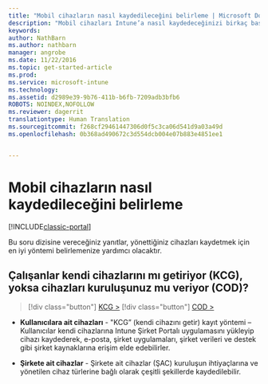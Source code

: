 ```yaml
---
title: "Mobil cihazların nasıl kaydedileceğini belirleme | Microsoft Docs"
description: "Mobil cihazları Intune’a nasıl kaydedeceğinizi birkaç basit soruyu yanıtlayarak kararlaştırın"
keywords: 
author: NathBarn
ms.author: nathbarn
manager: angrobe
ms.date: 11/22/2016
ms.topic: get-started-article
ms.prod: 
ms.service: microsoft-intune
ms.technology: 
ms.assetid: d2989e39-9b76-411b-b6fb-7209adb3bfb6
ROBOTS: NOINDEX,NOFOLLOW
ms.reviewer: dagerrit
translationtype: Human Translation
ms.sourcegitcommit: f268cf29461447306d0f5c3ca06d541d9a03a49d
ms.openlocfilehash: 0b368ad490672c3d554dcb004e07b883e4851ee1


---
```


# <a name="choose-how-to-enroll-mobile-devices"></a>Mobil cihazların nasıl kaydedileceğini belirleme

[!INCLUDE[classic-portal](../includes/classic-portal.md)]

Bu soru dizisine vereceğiniz yanıtlar, yönettiğiniz cihazları kaydetmek için en iyi yöntemi belirlemenize yardımcı olacaktır.

## <a name="do-employees-bring-their-own-devices-byod-or-are-devices-provided-by-your-organization-cod"></a>**Çalışanlar kendi cihazlarını mı getiriyor (KCG), yoksa cihazları kuruluşunuz mu veriyor (COD)?**

> [!div class="button"]
[KCG >](choose-how-to-enroll-devices2.md)
> [!div class="button"]
[COD >](choose-how-to-enroll-devices3.md)

- **Kullanıcılara ait cihazları** - "KCG” (kendi cihazını getir) kayıt yöntemi – Kullanıcılar kendi cihazlarına Intune Şirket Portalı uygulamasını yükleyip cihazı kaydederek, e-posta, şirket uygulamaları, şirket verileri ve destek gibi şirket kaynaklarına erişim elde edebilirler.  

- **Şirkete ait cihazlar** - Şirkete ait cihazlar (ŞAC) kuruluşun ihtiyaçlarına ve yönetilen cihaz türlerine bağlı olarak çeşitli şekillerde kaydedilebilir.



<!--HONumber=Dec16_HO3-->


